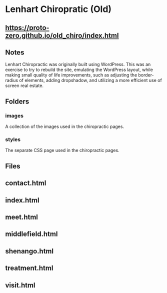 # Lenhart Chiropratic (Old)

## https://proto-zero.github.io/old_chiro/index.html

## Notes

Lenhart Chiropractic was originally built using WordPress. This was an exercise to try to rebuild the site, emulating the WordPress layout, while making small quality of life improvements, such as adjusting the border-radius of elements, adding dropshadow, and utilizing a more efficient use of screen real estate.

## Folders

### images

A collection of the images used in the chiropractic pages.

### styles

The separate CSS page used in the chiropractic pages.

## Files

## contact.html

## index.html

## meet.html

## middlefield.html

## shenango.html

## treatment.html

## visit.html
